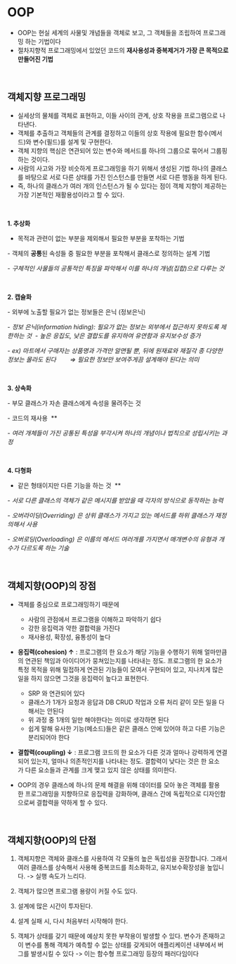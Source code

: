 # OOP
- OOP는 현실 세계의 사물및 개념들을 객체로 보고, 그 객체들을 조립하여 프로그래밍 하는 기법이다
- 절차지향적 프로그래밍에서 있었던 코드의 **재사용성과 중복제거가 가장 큰 목적으로 만들어진 기법**

<br>

## 객체지향 프로그래밍
- 실세상의 물체를 객체로 표현하고, 이들 사이의 관계, 상호 작용을 프로그램으로 나타낸다.
- 객체를 추출하고 객체들의 관계를 결정하고 이들의 상호 작용에 필요한 함수(메서드)와 변수(필드)를 설계 및 구현한다.
- 객체 지향의 핵심은 연관되어 있는 변수와 메서드를 하나의 그룹으로 묶어서 그룹핑하는 것이다.
- 사람의 사고와 가장 비슷하게 프로그래밍을 하기 위해서 생성된 기법 하나의 클래스를 바탕으로 서로 다른 상태를 가진 인스턴스를 만들면 서로 다른 행동을 하게 된다.
- 즉, 하나의 클래스가 여러 개의 인스턴스가 될 수 있다는 점이 객체 지향이 제공하는 가장 기본적인 재활용성이라고 할 수 있다.

<br>

**1. 추상화**  

- 목적과 관련이 없는 부분을 제외해서 필요한 부분을 포착하는 기법  

- 객체의 **공통**된 속성들 중 필요한 부분을 포착해서 클래스로 정의하는 설계 기법 

- *구체적인 사물들의 공통적인 특징을 파악해서 이를 하나의 개념(집합)으로 다루는 것*

<br>

**2. 캡슐화**  

- 외부에 노출할 필요가 없는 정보들은 은닉 (정보은닉)  

- *정보 은닉(information hiding): 필요가 없는 정보는 외부에서 접근하지 못하도록 제한하는 것  - 높은 응집도, 낮은 결합도를 유지하여 유연함과 유지보수성 증가* 

 *- ex) 마트에서 구매자는 상품명과 가격만 알면될 뿐, 뒤에 원재료와 재질각 종 다양한 정보는 몰라도 된다        ⇒ 필요한 정보만 보여주게끔 설계해야 된다는 의미*

<br>

**3. 상속화**  

- 부모 클래스가 자손 클래스에게 속성을 물려주는 것  

- 코드의 재사용  **

*- 여러 개체들이 가진 공통된 특성을 부각시켜 하나의 개념이나 법칙으로 성립시키는 과정*

<br>

**4. 다형화**  

- 같은 형태이지만 다른 기능을 하는 것  **

*- 서로 다른 클래스의 객체가 같은 메시지를 받았을 때 각자의 방식으로 동작하는 능력*  

*- 오버라이딩(Overriding) 은 상위 클래스가 가지고 있는 메서드를 하위 클래스가 재정의해서 사용* 

*- 오버로딩(Overloading) 은 이름의 메서드 여러개를 가지면서 매개변수의 유형과 개수가 다르도록 하는 기술*

<br>

## 객체지향(OOP)의 장점
- 객체를 중심으로 프로그래밍하기 때문에
    - 사람의 관점에서 프로그램을 이해하고 파악하기 쉽다
    - 강한 응집력과 약한 결합력을 가진다
    - 재사용성, 확장성, 융통성이 높다

- **응집력(cohesion) ↑** : 프로그램의 한 요소가 해당 기능을 수행하기 위해 얼마만큼의 연관된 책임과 아이디어가 뭉쳐있는지를 나타내는 정도. 프로그램의 한 요소가 특정 목적을 위해 밀접하게 연관된 기능들이 모여서 구현되어 있고, 지나치게 많은 일을 하지 않으면 그것을 응집력이 높다고 표현한다.
    - SRP 와 연관되어 있다
    - 클래스가 1개가 요청과 응답과 DB CRUD 작업과 오류 처리 같이 모든 일을 다 해서는 안된다
    - 위 과정 중 1개의 일만 해야한다는 의미로 생각하면 된다
    - 쉽게 말해 유사한 기능(메소드)들은 같은 클래스 안에 있어야 하고 다른 기능은 분리되어야 한다

- **결합력(coupling) ↓** : 프로그램 코드의 한 요소가 다른 것과 얼마나 강력하게 연결되어 있는지, 얼마나 의존적인지를 나타내는 정도. 결합력이 낮다는 것은 한 요소가 다른 요소들과 관계를 크게 맺고 있지 않은 상태를 의미한다.
- OOP의 경우 클래스에 하나의 문제 해결을 위해 데이터를 모아 놓은 객체를 활용한 프로그래밍을 지향하므로 응집력을 강화하며,  클래스 간에 독립적으로 디자인함으로써 결합력을 약하게 할 수 있다.

<br>

## 객체지향(OOP)의 단점
1. 객체지향은 객체와 클래스를 사용하여 각 모듈의 높은 독립성을 권장합니다. 그래서 여러 클래스를 상속해서 사용해 중복코드를 최소화하고, 유지보수확장성을 높입니다. -> 실행 속도가 느리다.

2. 객체가 많으면 프로그램 용량이 커질 수도 있다.

3. 설계에 많은 시간이 투자된다.

4. 설계 실패 시, 다시 처음부터 시작해야 한다.

5. 객체가 상태를 갖기 때문에 예상치 못한 부작용이 발생할 수 있다. 변수가 존재하고 이 변수를 통해 객체가 예측할 수 없는 상태를 갖게되어 애플리케이션 내부에서 버그를 발생시킬 수 있다 -> 이는 함수형 프로그래밍 등장의 패러다임이다